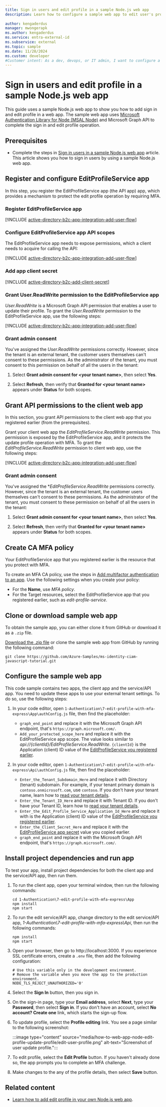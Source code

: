 ```yaml
---
title: Sign in users and edit profile in a sample Node.js web app
description: Learn how to configure a sample web app to edit user's profile. The edit profile operation requires a customer user to complete multifactor authentication (MFA)
 
author: kengaderdus
manager: mwongerapk
ms.author: kengaderdus
ms.service: entra-external-id 
ms.subservice: external
ms.topic: sample
ms.date: 11/28/2024
ms.custom: developer
#Customer intent: As a dev, devops, or IT admin, I want to configure a sample Node.js web app so that customer users can sign in and edit profile in their external tenant
---
```


# Sign in users and edit profile in a sample Node.js web app

This guide uses a sample Node.js web app to show you how to add sign in and edit profile in a web app. The sample web app uses [Microsoft Authentication Library for Node (MSAL Node)](https://github.com/AzureAD/microsoft-authentication-library-for-js/tree/dev/lib/msal-node) and Microsoft Graph API to complete the sign in and edit profile operation.

## Prerequisites

- Complete the steps in [Sign in users in a sample Node.js web app](sample-web-app-node-sign-in.md) article. This article shows you how to sign in users by using a sample Node.js web app. 

## Register and configure EditProfileService app

In this step, you register the EditProfileService app (the API app) app, which provides a mechanism to protect the edit profile operation by requiring MFA. 

### Register EditProfileService app

[!INCLUDE [active-directory-b2c-app-integration-add-user-flow](./includes/register-app/register-mfa-api-app.md)]

### Configure EditProfileService app API scopes

The EditProfileService app needs to expose permissions, which a client needs to acquire for calling the API:

[!INCLUDE [active-directory-b2c-app-integration-add-user-flow](./includes/register-app/add-api-mfa-scopes.md)]

### Add app client secret

[!INCLUDE [active-directory-b2c-add-client-secret](./includes/register-app/add-mfa-api-app-client-secret.md)]

### Grant User.ReadWrite permission to the EditProfileService app

*User.ReadWrite* is a Microsoft Graph API permission that enables a user to update their profile. To grant the *User.ReadWrite* permission to the EditProfileService app, use the following steps: 

[!INCLUDE [active-directory-b2c-app-integration-add-user-flow](./includes/register-app/grant-api-permission-edit-profile.md)]

### Grant admin consent

You've assigned the *User.ReadWrite* permissions correctly. However, since the tenant is an external tenant, the customer users themselves can't consent to these permissions. As the administrator of the tenant, you must consent to this permission on behalf of all the users in the tenant:
    
1. Select **Grant admin consent for \<your tenant name\>**, then select **Yes**.

1. Select **Refresh**, then verify that **Granted for \<your tenant name\>** appears under **Status** for both scopes.

## Grant API permissions to the client web app

In this section, you grant API permissions to the client web app that you registered earlier (from the prerequisites). 

Grant your client web app the *EditProfileService.ReadWrite* permission. This permission is exposed by the EditProfileService app, and it protects the update profile operation with MFA. To grant the *EditProfileService.ReadWrite* permission to client web app, use the following steps:

[!INCLUDE [active-directory-b2c-app-integration-add-user-flow](./includes/register-app/grant-api-permissions-mfa-api-app.md)]

### Grant admin consent

You've assigned the **EditProfileService.ReadWrite* permissions correctly. However, since the tenant is an external tenant, the customer users themselves can't consent to these permissions. As the administrator of the tenant, you must consent to these permission on behalf of all the users in the tenant:
    
1. Select **Grant admin consent for \<your tenant name\>**, then select **Yes**.

1. Select **Refresh**, then verify that **Granted for \<your tenant name\>** appears under **Status** for both scopes.

## Create CA MFA policy

Your EditProfileService app that you registered earlier is the resource that you protect with MFA. 

To create an MFA CA policy, use the steps in [Add multifactor authentication to an app](how-to-multifactor-authentication-customers.md). Use the following settings when you create your policy:
- For the **Name**, use *MFA policy*.
- For the Target resources, select the EditProfileService app that you registered earlier, such as *edit-profile-service*.

## Clone or download sample web app

To obtain the sample app, you can either clone it from GitHub or download it as a `.zip` file.

[Download the .zip file](https://github.com/Azure-Samples/ms-identity-ciam-javascript-tutorial/archive/refs/heads/main.zip) or clone the sample web app from GitHub by running the following command:

```Console
git clone https://github.com/Azure-Samples/ms-identity-ciam-javascript-tutorial.git
```

## Configure the sample web app

This code sample contains two apps, the client app and the service/API app. You need to update these apps to use your external tenant settings. To do so, use the following steps:

1. In your code editor, open `1-Authentication\7-edit-profile-with-mfa-express\App\authConfig.js` file, then find the placeholder:

    - `graph_end_point` and replace it with the Microsoft Graph API endpoint, that's `https://graph.microsoft.com/`.
    - `Add_your_protected_scope_here` and replace it with the EditProfileService app scope. The value looks similar to *api://{clientId}/EditProfileService.ReadWrite*. `{clientId}` is the Application (client) ID value of the [EditProfileService you registered earlier](#register-editprofileservice-app).

1. In your code editor, open `1-Authentication\7-edit-profile-with-mfa-express\Api\authConfig.js` file, then find the placeholder:
    
    - `Enter_the_Tenant_Subdomain_Here` and replace it with Directory (tenant) subdomain. For example, if your tenant primary domain is `contoso.onmicrosoft.com`, use `contoso`. If you don't have your tenant name, learn how to [read your tenant details](how-to-create-customer-tenant-portal.md#get-the-customer-tenant-details). 
    - `Enter_the_Tenant_ID_Here` and replace it with Tenant ID. If you don't have your Tenant ID, learn how to [read your tenant details](how-to-create-customer-tenant-portal.md#get-the-customer-tenant-details).
    - `Enter_the_Edit_Profile_Service_Application_Id_Here` and replace it with is the Application (client) ID value of the [EditProfileService you registered earlier](#register-editprofileservice-app).
    - `Enter_the_Client_Secret_Here` and replace it with the [EditProfileService app secret](#add-app-client-secret) value you copied earlier.
    - `graph_end_point` and replace it with the Microsoft Graph API endpoint, that's `https://graph.microsoft.com/`.

## Install project dependencies and run app

To test your app, install project dependencies for both the client app and the service/API app, then run them.

1. To run the client app, open your terminal window, then run the following commands:
    
    ```Console
    cd 1-Authentication\7-edit-profile-with-mfa-express\App
    npm install
    npm start
    ```
1. To run the edit service/API app, change directory to the edit service/API app, *1-Authentication\7-edit-profile-with-mfa-express\Api*, then run the following commands:

    ```Console
    npm install
    npm start
    ```

1. Open your browser, then go to http://localhost:3000. If you experience SSL certificate errors, create a `.env` file, then add the following configuration:

    ```Console
    # Use this variable only in the development environment. 
    # Remove the variable when you move the app to the production environment.
    NODE_TLS_REJECT_UNAUTHORIZED='0'
    ```

1. Select the **Sign In** button, then you sign in.

1. On the sign-in page, type your **Email address**, select **Next**, type your **Password**, then select **Sign in**. If you don't have an account, select **No account? Create one** link, which starts the sign-up flow.

1. To update profile, select the **Profile editing** link. You see a page similar to the following screenshot:

    :::image type="content" source="media/how-to-web-app-node-edit-profile-update-profile/edit-user-profile.png" alt-text="Screenshot of user update profile."::: 

1. To edit profile, select the **Edit Profile** button. If you haven't already done so, the app prompts you to complete an MFA challenge. 

1. Make changes to the any of the profile details, then select **Save** button. 

## Related content

-  [Learn how to add edit profile in your own Node.js web app](how-to-web-app-node-edit-profile-prepare-app.md).